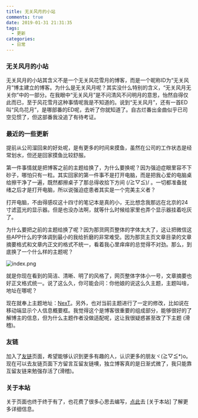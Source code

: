 ```yaml
---
title: 无关风月的小站
comments: true
date: 2019-01-31 21:31:35
tags:
  - 更新
categories:
  - 日常
---
```


### 无关风月的小站

无关风月的小站其含义不是一个无关风花雪月的博客，而是一个昵称ID为“无关风月”博主建立的博客。为什么是无关风月呢？其实没什么特别的含义，“无关风月无关你”中的一部分。在我眼中“无关风月”是不问清风不问明月的意思，怡然自得仅此而已，至于风花雪月这种事情呢我是不知道的。说到“无关风月”，还有一首ED叫“风鸟花月”，是哪部番的ED呢，去听了你就知道了。自古烂番出金曲似乎已司空见惯了，但这部番我没追了有待考证。

### 最近的一些更新
提前从公司溜回来的好处呢，是有更多的时间来摸鱼，虽然在公司的工作状态是经常划水，但还是回家摸鱼比较舒服。

第一件事情就是把博客之前的主题给换了，为什么要换呢？因为强迫症眼里容不下砂子，哪怕只有一粒。其实回家的第一件事不是打开电脑，而是把我心爱的电脑桌给擦干净了一遍，既然都擦桌子了那总得收拾下方间 (/≧▽≦)/ 。一切都准备就绪之后才是打开电脑，所以说强迫症患者其实是一个完美主义者？

<!--more-->
打开电脑，不由得感叹这十四寸的笔记本是真的小，无比想念我那远在北京的24寸滤蓝光的显示器。但是也没办法啊，就等什么时候给家里也弄个显示器挂着吃灰了。

为什么要把之前的主题给换了呢？因为那货网页整体的字体太大了，这让把微信这些APP什么的字体调到最小的我给折磨的非常难受。因为那货主页文章目录的文章摘要格式和文章内正文的格式不统一，看着我心里痒痒的总觉得不对劲。那么，到底换了一个什么样的主题呢？

![index.png](/img/index.png)

就是你现在看到的简洁、清晰、明了的风格了，网页整体字体小一号，文章摘要也好正文格式统一。说了这么久，你可能会问：你他娘的说这么久主题，主题叫啥，地址在哪呢？

现在就奉上主题地址：[NexT](https://github.com/iissnan/hexo-theme-next)。另外，也对当前主题进行了一定的修改，比如说在移动端显示个人信息概要框。我觉得这个是博客很重要的组成部分，能够很好的了解博主的信息，但为什么主题作者没做适配呢，这让我很疑惑甚至改了下主题 (滑稽)。

### 友链

加入了[友链](https://vensing.site/friends)页面，希望能够认识到更多有趣的人，认识更多的朋友ヾ(≧▽≦*)o。现在可以去友链页面下方留言互留友链噢，独立博客真的是日渐式微了，我只能靠互留友链来勉强存活了(滑稽)。

### 关于本站

关于页面也终于终于有了，也花费了很多心思去编写，[点此](https://vensing.site/about)去 [关于本站] 了解更多详细信息。



